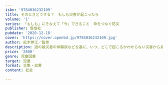 ```yaml
---
isbn: '9784036232109'
title: そのときどうする？　もしも災害が起こったら
volume: '1'
series: 「もしも」にそなえて「今」できること　命をつなぐ防災
publisher: 偕成社
pubdate: '2020-12-18'
cover: 'https://cover.openbd.jp/9784036232109.jpg'
author: 舩木伸江／監修
description: 過の被災者の体験談などを基に、いつ、どこで起こるかわからない災害から身を守る方法を学びます。
price: '2800'
genre: 児童図書
target: 児童
format: 全集・双書
content: 社会

---
```

